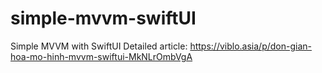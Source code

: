 # simple-mvvm-swiftUI
Simple MVVM with SwiftUI
Detailed article: https://viblo.asia/p/don-gian-hoa-mo-hinh-mvvm-swiftui-MkNLrOmbVgA
